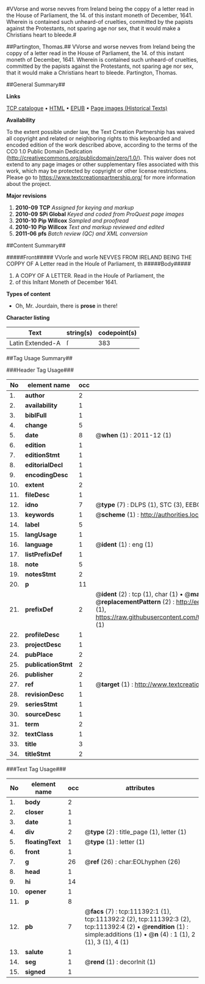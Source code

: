 #VVorse and worse nevves from Ireland being the coppy of a letter read in the House of Parliament, the 14. of this instant moneth of December, 1641. Wherein is contained such unheard-of cruelties, committed by the papists against the Protestants, not sparing age nor sex, that it would make a Christians heart to bleede.#

##Partington, Thomas.##
VVorse and worse nevves from Ireland being the coppy of a letter read in the House of Parliament, the 14. of this instant moneth of December, 1641. Wherein is contained such unheard-of cruelties, committed by the papists against the Protestants, not sparing age nor sex, that it would make a Christians heart to bleede.
Partington, Thomas.

##General Summary##

**Links**

[TCP catalogue](http://www.ota.ox.ac.uk/tcp/)  • 
[HTML](http://tei.it.ox.ac.uk/tcp/Texts-HTML/free/A91/A91501.html)  • 
[EPUB](http://tei.it.ox.ac.uk/tcp/Texts-EPUB/free/A91/A91501.epub) • 
[Page images (Historical Texts)](https://historicaltexts.jisc.ac.uk/eebo-99859318e)

**Availability**

To the extent possible under law, the Text Creation Partnership has waived all copyright and related or neighboring rights to this keyboarded and encoded edition of the work described above, according to the terms of the CC0 1.0 Public Domain Dedication (http://creativecommons.org/publicdomain/zero/1.0/). This waiver does not extend to any page images or other supplementary files associated with this work, which may be protected by copyright or other license restrictions. Please go to https://www.textcreationpartnership.org/ for more information about the project.

**Major revisions**

1. __2010-09__ __TCP__ *Assigned for keying and markup*
1. __2010-09__ __SPi Global__ *Keyed and coded from ProQuest page images*
1. __2010-10__ __Pip Willcox__ *Sampled and proofread*
1. __2010-10__ __Pip Willcox__ *Text and markup reviewed and edited*
1. __2011-06__ __pfs__ *Batch review (QC) and XML conversion*

##Content Summary##

#####Front#####
VVorſe and worſe NEVVES FROM IRELAND BEING THE COPPY OF A
Letter read in the Houſe of Parliament, th
#####Body#####

1. A COPY OF A LETTER. Read in the Houſe of Parliament, the
14. of this Inſtant Moneth of December 1641.

**Types of content**

  * Oh, Mr. Jourdain, there is **prose** in there!

**Character listing**


|Text|string(s)|codepoint(s)|
|---|---|---|
|Latin Extended-A|ſ|383|

##Tag Usage Summary##

###Header Tag Usage###

|No|element name|occ|attributes|
|---|---|---|---|
|1.|__author__|2||
|2.|__availability__|1||
|3.|__biblFull__|1||
|4.|__change__|5||
|5.|__date__|8| @__when__ (1) : 2011-12 (1)|
|6.|__edition__|1||
|7.|__editionStmt__|1||
|8.|__editorialDecl__|1||
|9.|__encodingDesc__|1||
|10.|__extent__|2||
|11.|__fileDesc__|1||
|12.|__idno__|7| @__type__ (7) : DLPS (1), STC (3), EEBO-CITATION (1), PROQUEST (1), VID (1)|
|13.|__keywords__|1| @__scheme__ (1) : http://authorities.loc.gov/ (1)|
|14.|__label__|5||
|15.|__langUsage__|1||
|16.|__language__|1| @__ident__ (1) : eng (1)|
|17.|__listPrefixDef__|1||
|18.|__note__|5||
|19.|__notesStmt__|2||
|20.|__p__|11||
|21.|__prefixDef__|2| @__ident__ (2) : tcp (1), char (1)  •  @__matchPattern__ (2) : ([0-9\-]+):([0-9IVX]+) (1), (.+) (1)  •  @__replacementPattern__ (2) : http://eebo.chadwyck.com/downloadtiff?vid=$1&page=$2 (1), https://raw.githubusercontent.com/textcreationpartnership/Texts/master/tcpchars.xml#$1 (1)|
|22.|__profileDesc__|1||
|23.|__projectDesc__|1||
|24.|__pubPlace__|2||
|25.|__publicationStmt__|2||
|26.|__publisher__|2||
|27.|__ref__|1| @__target__ (1) : http://www.textcreationpartnership.org/docs/. (1)|
|28.|__revisionDesc__|1||
|29.|__seriesStmt__|1||
|30.|__sourceDesc__|1||
|31.|__term__|2||
|32.|__textClass__|1||
|33.|__title__|3||
|34.|__titleStmt__|2||


###Text Tag Usage###

|No|element name|occ|attributes|
|---|---|---|---|
|1.|__body__|2||
|2.|__closer__|1||
|3.|__date__|1||
|4.|__div__|2| @__type__ (2) : title_page (1), letter (1)|
|5.|__floatingText__|1| @__type__ (1) : letter (1)|
|6.|__front__|1||
|7.|__g__|26| @__ref__ (26) : char:EOLhyphen (26)|
|8.|__head__|1||
|9.|__hi__|14||
|10.|__opener__|1||
|11.|__p__|8||
|12.|__pb__|7| @__facs__ (7) : tcp:111392:1 (1), tcp:111392:2 (2), tcp:111392:3 (2), tcp:111392:4 (2)  •  @__rendition__ (1) : simple:additions (1)  •  @__n__ (4) : 1 (1), 2 (1), 3 (1), 4 (1)|
|13.|__salute__|1||
|14.|__seg__|1| @__rend__ (1) : decorInit (1)|
|15.|__signed__|1||
